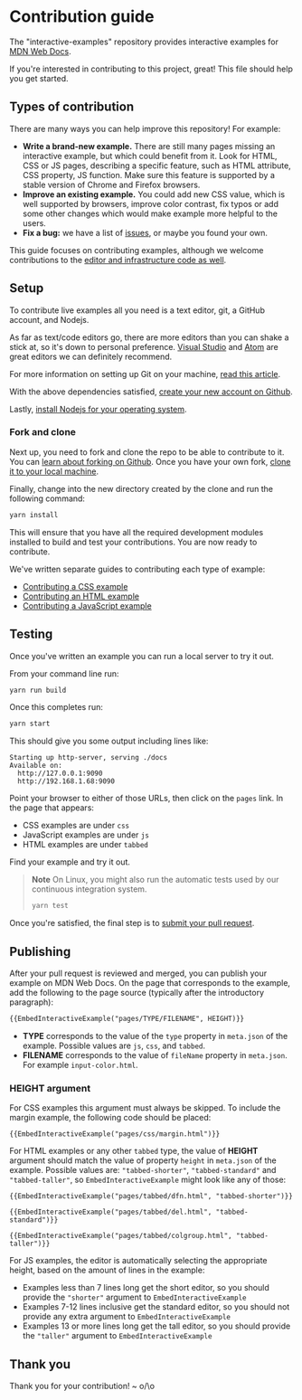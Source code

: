 # Contribution guide

The "interactive-examples" repository provides interactive examples for [MDN Web Docs](https://developer.mozilla.org).

If you're interested in contributing to this project, great! This file should help you get started.

## Types of contribution

There are many ways you can help improve this repository! For example:

- **Write a brand-new example.** There are still many pages missing an interactive example, but which could benefit from it. Look for HTML, CSS or JS pages, describing a specific feature, such as HTML attribute, CSS property, JS function. Make sure this feature is supported by a stable version of Chrome and Firefox browsers.
- **Improve an existing example.** You could add new CSS value, which is well supported by browsers, improve color contrast, fix typos or add some other changes which would make example more helpful to the users.
- **Fix a bug:** we have a list of [issues](https://github.com/mdn/interactive-examples/issues), or maybe you found your own.

This guide focuses on contributing examples, although we welcome contributions to the [editor and infrastructure code as well](https://github.com/mdn/bob).

## Setup

To contribute live examples all you need is a text editor, git, a GitHub account, and Nodejs.

As far as text/code editors go, there are more editors than you can shake a stick at, so it's down to personal preference. [Visual Studio](https://code.visualstudio.com/download) and [Atom](https://atom.io/) are great editors we can definitely recommend.

For more information on setting up Git on your machine, [read this article](https://help.github.com/articles/set-up-git/).

With the above dependencies satisfied, [create your new account on Github](https://github.com/join).

Lastly, [install Nodejs for your operating system](https://nodejs.org/).

### Fork and clone

Next up, you need to fork and clone the repo to be able to contribute to it. You can [learn about forking on Github](https://help.github.com/articles/fork-a-repo). Once you have your own fork, [clone it to your local machine](https://help.github.com/articles/cloning-a-repository/).

Finally, change into the new directory created by the clone and run the following command:

```bash
yarn install
```

This will ensure that you have all the required development modules installed to build and test your contributions. You are now ready to contribute.

We've written separate guides to contributing each type of example:

- [Contributing a CSS example](CONTRIBUTING-CSS.md)
- [Contributing an HTML example](CONTRIBUTING-HTML.md)
- [Contributing a JavaScript example](CONTRIBUTING-JavaScript.md)

## Testing

Once you've written an example you can run a local server to try it out.

From your command line run:

```bash
yarn run build
```

Once this completes run:

```bash
yarn start
```

This should give you some output including lines like:

```plain
Starting up http-server, serving ./docs
Available on:
  http://127.0.0.1:9090
  http://192.168.1.68:9090
```

Point your browser to either of those URLs, then click on the `pages` link. In the page that appears:

- CSS examples are under `css`
- JavaScript examples are under `js`
- HTML examples are under `tabbed`

Find your example and try it out.

> **Note** On Linux, you might also run the automatic tests used by our continuous integration system.
>
> ```bash
> yarn test
> ```

Once you're satisfied, the final step is to [submit your pull request](https://help.github.com/articles/creating-a-pull-request/).

## Publishing

After your pull request is reviewed and merged, you can publish your example on MDN Web Docs. On the page that corresponds to the example, add the following to the page source (typically after the introductory paragraph):

```html
{{EmbedInteractiveExample("pages/TYPE/FILENAME", HEIGHT)}}
```

- **TYPE** corresponds to the value of the `type` property in `meta.json` of the example. Possible values are `js`, `css`, and `tabbed`.
- **FILENAME** corresponds to the value of `fileName` property in `meta.json`. For example `input-color.html`.

### **HEIGHT** argument

For CSS examples this argument must always be skipped. To include the margin example, the following code should be placed:
```plain
{{EmbedInteractiveExample("pages/css/margin.html")}}
```

For HTML examples or any other `tabbed` type, the value of **HEIGHT** argument should match the value of property `height` in `meta.json` of the example. Possible values are: `"tabbed-shorter"`, `"tabbed-standard"` and `"tabbed-taller"`, so `EmbedInteractiveExample` might look like any of those:
```plain
{{EmbedInteractiveExample("pages/tabbed/dfn.html", "tabbed-shorter")}}
```
```plain
{{EmbedInteractiveExample("pages/tabbed/del.html", "tabbed-standard")}}
```
```plain
{{EmbedInteractiveExample("pages/tabbed/colgroup.html", "tabbed-taller")}}
```

For JS examples, the editor is automatically selecting the appropriate height, based on the amount of lines in the example:
  - Examples less than 7 lines long get the short editor, so you should provide the `"shorter"` argument to `EmbedInteractiveExample`
  - Examples 7-12 lines inclusive get the standard editor, so you should not provide any extra argument to `EmbedInteractiveExample`
  - Examples 13 or more lines long get the tall editor, so you should provide the `"taller"` argument to `EmbedInteractiveExample`

## Thank you

Thank you for your contribution! ~ o/\o
